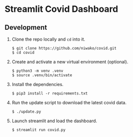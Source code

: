 # Streamlit Covid Dashboard

## Development

1.  Clone the repo locally and `cd` into it.

    ```console
    $ git clone https://github.com/niwako/covid.git
    $ cd covid
    ```

1.  Create and activate a new virtual environment (optional).

    ```console
    $ python3 -m venv .venv
    $ source .venv/bin/activate
    ```

1.  Install the dependencies.

    ```console
    $ pip3 install -r requirements.txt
    ```

1.  Run the update script to download the latest covid data.

    ```console
    $ ./update.py
    ```

1.  Launch streamlit and load the dashboard.

    ```console
    $ streamlit run covid.py
    ```
